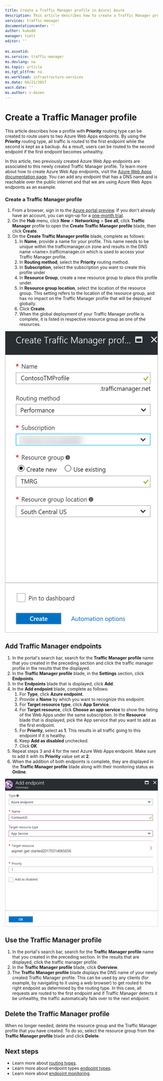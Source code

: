 ```yaml
---
title: Create a Traffic Manager profile in Azure| Azure
description: This article describes how to create a Traffic Manager profile
services: traffic-manager
documentationcenter: ''
author: kumudd
manager: timlt
editor: ''

ms.assetid:
ms.service: traffic-manager
ms.devlang: na
ms.topic: article
ms.tgt_pltfrm: na
ms.workload: infrastructure-services
ms.date: 04/21/2017
wacn.date: ''
ms.author: v-dazen
---
```


# Create a Traffic Manager profile

This article describes how a profile with **Priority** routing type can be created to route users to two Azure Web Apps endpoints. By using the **Priority** routing type, all traffic is routed to the first endpoint while the second is kept as a backup. As a result, users can be routed to the second endpoint if the first endpoint becomes unhealthy.

In this article, two previously created Azure Web App endpoints are associated to this newly created Traffic Manager profile. To learn more about how to create Azure Web App endpoints, visit the [Azure Web Apps documentation page](/app-service-web/). You can add any endpoint that has a DNS name and is reachable over the public internet and that we are using Azure Web Apps endpoints as an example.

### Create a Traffic Manager profile
1. From a browser, sign in to the [Azure portal preview](http://portal.azure.cn). If you don't already have an account, you can sign-up for a [one-month trial](https://www.azure.cn/pricing/1rmb-trial/). 
2. On the **Hub** menu, click **New** > **Networking** > **See all**, click **Traffic Manager** profile to open the **Create Traffic Manager profile** blade, then click **Create**.
3. On the **Create Traffic Manager profile** blade, complete as follows:
    1. In **Name**, provide a name for your profile. This name needs to be unique within the trafficmanager.cn zone and results in the DNS name \<name\>.trafficmanager.cn which is used to access your Traffic Manager profile.
    2. In **Routing method**, select the **Priority** routing method.
    3. In **Subscription**, select the subscription you want to create this profile under
    4. In **Resource Group**, create a new resource group to place this profile under.
    5. In **Resource group location**, select the location of the resource group. This setting refers to the location of the resource group, and has no impact on the Traffic Manager profile that will be deployed globally.
    6. Click **Create**.
    7. When the global deployment of your Traffic Manager profile is complete, it is listed in respective resource group as one of the resources.

![Create a Traffic Manager profile](./media/traffic-manager-create-profile/Create-traffic-manager-profile.png)

## Add Traffic Manager endpoints

1. In the portal's search bar, search for the **Traffic Manager profile** name that you created in the preceding section and click the traffic manager profile in the results that the displayed.
2. In the **Traffic Manager profile** blade, in the **Settings** section, click **Endpoints**.
3. In the **Endpoints** blade that is displayed, click **Add**.
4. In the **Add endpoint** blade, complete as follows:
    1. For **Type**, click **Azure endpoint**.
    2. Provide a **Name** by which you want to recognize this endpoint.
    3. For **Target resource type**, click **App Service**.
    4. For **Target resource**, click **Choose an app service** to show the listing of the Web Apps under the same subscription. In the **Resource** blade that is displayed, pick the App service that you want to add as the first endpoint.
    5. For **Priority**, select as **1**. This results in all traffic going to this endpoint if it is healthy.
    6. Keep **Add as disabled** unchecked.
    7. Click **OK**
5.	Repeat steps 3 and 4 for the next Azure Web Apps endpoint. Make sure to add it with its **Priority** value set at **2**.
6.	When the addition of both endpoints is complete, they are displayed in the **Traffic Manager profile** blade along with their monitoring status as **Online**.

![Add a Traffic Manager endpoint](./media/traffic-manager-create-profile/add-traffic-manager-endpoint.png)

## Use the Traffic Manager profile
1.	In the portal's search bar, search for the **Traffic Manager profile** name that you created in the preceding section. In the results that are displayed, click the traffic manager profile.
2. In the **Traffic Manager profile** blade, click **Overview**.
3. The **Traffic Manager profile** blade displays the DNS name of your newly created Traffic Manager profile. This can be used by any clients (for example, by navigating to it using a web browser) to get routed to the right endpoint as determined by the routing type. In this case, all requests are routed to the first endpoint and if Traffic Manager detects it be unhealthy, the traffic automatically fails over to the next endpoint.

## Delete the Traffic Manager profile
When no longer needed, delete the resource group and the Traffic Manager profile that you have created. To do so, select the resource group from the **Traffic Manager profile** blade and click **Delete**.

## Next steps

- Learn more about [routing types](traffic-manager-routing-methods.md).
- Learn more about endpoint types [endpoint types](traffic-manager-endpoint-types.md).
- Learn more about [endpoint monitoring](traffic-manager-monitoring.md).
